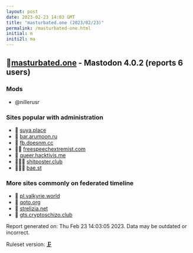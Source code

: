 ```yaml
---
layout: post
date: 2023-02-23 14:03 GMT
title: "masturbated.one (2023/02/23)"
permalink: /masturbated-one.html
initial: m
initi2l: ma
---
```


## 🦝[masturbated.one](https://masturbated.one) - Mastodon 4.0.2 (reports 6 users)

### Mods
 * @nillerusr

### Sites popular with administration

* 🦝 [suya.place](/suya-place.html)
* 🐘 [bar.arumoon.ru](/bar-arumoon-ru.html)
* 🐘 [fb.doesnm.cc](/fb-doesnm-cc.html)
* 🦝💉 [freespeechextremist.com](/freespeechextremist-com.html)
* 🐘 [queer.hacktivis.me](/queer-hacktivis-me.html)
* 🦝🧸💉 [shitposter.club](/shitposter-club.html)
* 🦝🧸💉 [bae.st](/bae-st.html)

### More sites commonly on federated timeline

* 🐘 [pl.valkyrie.world](/pl-valkyrie-world.html)
* 🦝 [qoto.org](/qoto-org.html)
* 🦝 [strelizia.net](/strelizia-net.html)
* 🐘 [gts.cryptoschizo.club](/gts-cryptoschizo-club.html)

Report generated on: Thu Feb 23 14:03:05 2023. Data may be outdated or incorrect.

Ruleset version: [🗜](/version-clamp)

